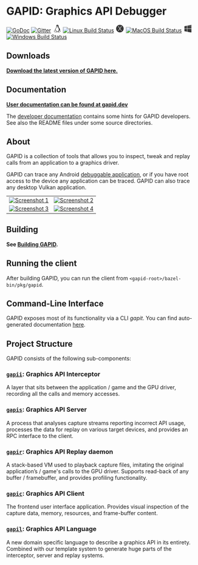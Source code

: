 # GAPID: Graphics API Debugger

[![GoDoc](https://godoc.org/github.com/google/gapid?status.svg)](https://godoc.org/github.com/google/gapid)
[![Gitter](https://badges.gitter.im/google/gapid.svg)](https://gitter.im/google/gapid?utm_source=badge&utm_medium=badge&utm_campaign=pr-badge&utm_content=badge)
<img alt="Linux" src="kokoro/img/linux.png" width="20px" height="20px" hspace="2px"/>
[![Linux Build Status](https://gapid-build.storage.googleapis.com/badges/build_status_linux.svg)](https://gapid-build.storage.googleapis.com/badges/build_result_linux.html)
<img alt="MacOS" src="kokoro/img/macos.png" width="20px" height="20px" hspace="2px"/>
[![MacOS Build Status](https://gapid-build.storage.googleapis.com/badges/build_status_macos.svg)](https://gapid-build.storage.googleapis.com/badges/build_result_macos.html)
<img alt="Windows" src="kokoro/img/windows.png" width="20px" height="20px" hspace="2px"/>
[![Windows Build Status](https://gapid-build.storage.googleapis.com/badges/build_status_windows.svg)](https://gapid-build.storage.googleapis.com/badges/build_result_windows.html)

## Downloads

**[Download the latest version of GAPID here.](https://github.com/google/gapid/releases)**

## Documentation

**[User documentation can be found at gapid.dev](https://gapid.dev)**

The [developer documentation](DEVDOC.md) contains some hints for GAPID
developers. See also the README files under some source directories.

## About

GAPID is a collection of tools that allows you to inspect, tweak and replay calls from an application to a graphics driver.

GAPID can trace any Android [debuggable application](https://developer.android.com/guide/topics/manifest/application-element.html#debug), or if you have root access to the device any application can be traced.
GAPID can also trace any desktop Vulkan application.

<table>
  <tr>
    <td>
      <a href="https://gapid.dev/images/screenshots/framebuffer.png">
        <img src="https://gapid.dev/images/screenshots/framebuffer_thumb.jpg" alt="Screenshot 1">
      </a>
    </td>
    <td>
      <a href="https://gapid.dev/images/screenshots/geometry.png">
        <img src="https://gapid.dev/images/screenshots/geometry_thumb.jpg" alt="Screenshot 2">
      </a>
    </td>
  </tr>
  <tr>
    <td>
      <a href="https://gapid.dev/gapid/images/screenshots/textures.png">
        <img src="https://gapid.dev/images/screenshots/textures_thumb.jpg" alt="Screenshot 3">
      </a>
    </td>
    <td>
      <a href="https://gapid.dev/images/screenshots/shaders.png">
        <img src="https://gapid.dev/images/screenshots/shaders_thumb.jpg" alt="Screenshot 4">
      </a>
    </td>
  </tr>
</table>

## Building

**See [Building GAPID](BUILDING.md).**

## Running the client

After building GAPID, you can run the client from `<gapid-root>/bazel-bin/pkg/gapid`.

## Command-Line Interface

GAPID exposes most of its functionality via a CLI *gapit*. You can find auto-generated documentation [here](https://gapid.dev/cli/).

## Project Structure

GAPID consists of the following sub-components:

### [`gapii`](gapii): Graphics API Interceptor
A layer that sits between the application / game and the GPU driver, recording all the calls and memory accesses.

### [`gapis`](gapis): Graphics API Server
A process that analyses capture streams reporting incorrect API usage, processes the data for replay on various target devices, and provides an RPC interface to the client.

### [`gapir`](gapir): Graphics API Replay daemon
A stack-based VM used to playback capture files, imitating the original application’s / game's calls to the GPU driver. Supports read-back of any buffer / framebuffer, and provides profiling functionality.

### [`gapic`](gapic): Graphics API Client
The frontend user interface application. Provides visual inspection of the capture data, memory, resources, and frame-buffer content.

### [`gapil`](gapil): Graphics API Language
A new domain specific language to describe a graphics API in its entirety. Combined with our template system to generate huge parts of the interceptor, server and replay systems.

